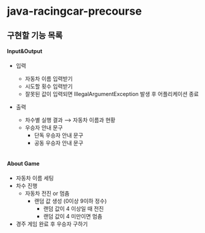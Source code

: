 # java-racingcar-precourse
## 구현할 기능 목록
#### Input&Output
- 입력

    - 자동차 이름 입력받기
    - 시도할 횟수 입력받기
    - 잘못된 값이 입력되면 IllegalArgumentException 발생 후 어플리케이션 종료

- 출력

    - 차수별 실행 결과 ⟶ 자동차 이름과 현황
    - 우승자 안내 문구
      - 단독 우승자 안내 문구
      - 공동 우승자 안내 문구
<br><br>
#### About Game

- 자동차 이름 세팅
- 차수 진행
  - 자동차 전진 or 멈춤
    - 랜덤 값 생성 (0이상 9이하 정수)
      - 랜덤 값이 4 이상일 때 전진
      - 랜덤 값이 4 미만이면 멈춤
- 경주 게임 완료 후 우승자 구하기
